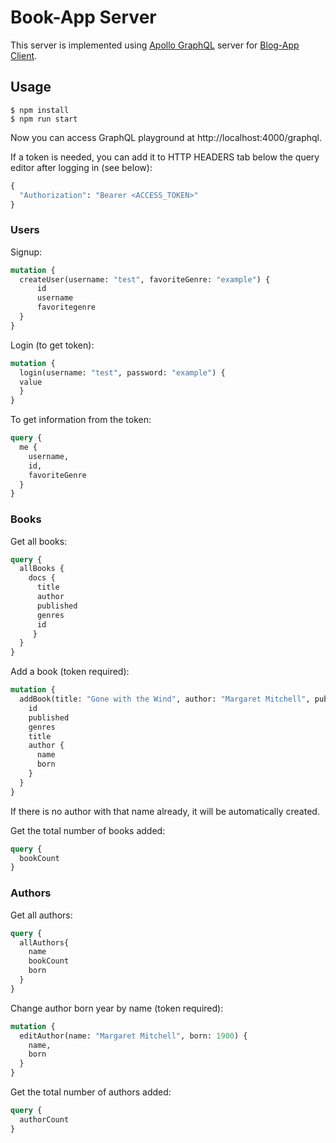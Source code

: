 # Book-App Server

This server is implemented using [Apollo GraphQL](/https://www.apollographql.com/) server for [Blog-App Client](/BlogApp/blogappclient).

## Usage

```
$ npm install
$ npm run start
```

Now you can access GraphQL playground at http://localhost:4000/graphql.

If a token is needed, you can add it to HTTP HEADERS tab below the query editor after logging in (see below):

```graphql
{
  "Authorization": "Bearer <ACCESS_TOKEN>"
}
```

### Users

Signup:

```graphql  
mutation { 
  createUser(username: "test", favoriteGenre: "example") {
      id
      username
      favoritegenre
  }
}
```

Login (to get token):

```graphql
mutation {
  login(username: "test", password: "example") {
  value 
  }
}
```

To get information from the token:

```graphql
query {
  me {
    username, 
    id, 
    favoriteGenre
  }
}
```

### Books

Get all books:

```graphql
query {
  allBooks { 
    docs {
      title
      author
      published
      genres
      id
     }
  }
}
```

Add a book (token required):

```graphql
mutation {
  addBook(title: "Gone with the Wind", author: "Margaret Mitchell", published: 1936, genres: "Romance") {
  	id
  	published
  	genres
  	title
  	author {
      name
      born
    }
  }
}
```
If there is no author with that name already, it will be automatically created.

Get the total number of books added:

```graphql
query {
  bookCount
}
```

### Authors

Get all authors:

```graphql
query {
  allAuthors{
    name
    bookCount
    born
  }
}
```

Change author born year by name (token required):

```graphql
mutation {
  editAuthor(name: "Margaret Mitchell", born: 1900) {
    name,
    born
  }
}
```


Get the total number of authors added:

```graphql
query {
  authorCount
}

